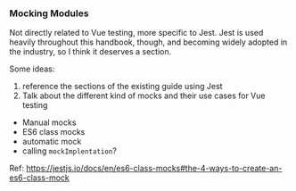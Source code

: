 ### Mocking Modules

Not directly related to Vue testing, more specific to Jest. Jest is used heavily throughout this handbook, though, and becoming widely adopted in the industry, so I think it deserves a section.

Some ideas:

1. reference the sections of the existing guide using Jest
2. Talk about the different kind of mocks and their use cases for Vue testing

- Manual mocks
- ES6 class mocks
- automatic mock
- calling `mockImplentation`?

Ref: https://jestjs.io/docs/en/es6-class-mocks#the-4-ways-to-create-an-es6-class-mock

